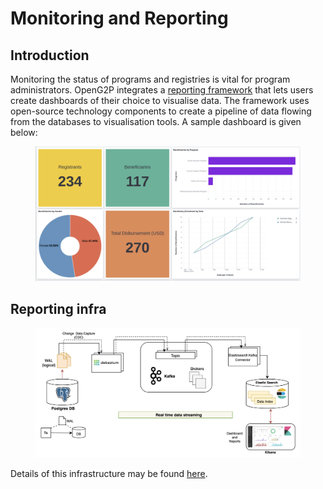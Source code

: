 # Monitoring and Reporting

## Introduction

Monitoring the status of programs and registries is vital for program administrators. OpenG2P integrates a [reporting framework](https://github.com/mosip/reporting) that lets users create dashboards of their choice to visualise data. The framework uses open-source technology components to create a pipeline of data flowing from the databases to visualisation tools.  A sample dashboard is given below:

<figure><img src="../.gitbook/assets/image (32).png" alt=""><figcaption></figcaption></figure>

## Reporting infra

<figure><img src="../.gitbook/assets/image (7).png" alt=""><figcaption></figcaption></figure>

Details of this infrastructure may be found [here](https://github.com/mosip/reporting).
